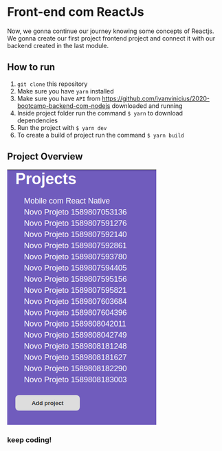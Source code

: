 # Front-end com ReactJs

Now, we gonna continue our journey knowing some concepts of Reactjs. We gonna create our first project frontend project and connect it with our backend created in the last module.

## How to run

1. `git clone` this repository
2. Make sure you have `yarn` installed
3. Make sure you have `API` from https://github.com/ivanvinicius/2020-bootcamp-backend-com-nodejs downloaded and running 
4. Inside project folder run the command `$ yarn` to download dependencies
5. Run the project with `$ yarn dev`
6. To create a build of project run the command `$ yarn build`

## Project Overview

![Screenshot](assets/img1.png)

### keep coding!